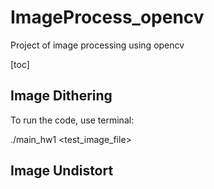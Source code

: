 # ImageProcess_opencv
Project of image processing using opencv

[toc]

## Image Dithering

To run the code, use terminal:

./main_hw1 <test_image_file> <bits>

## Image Undistort